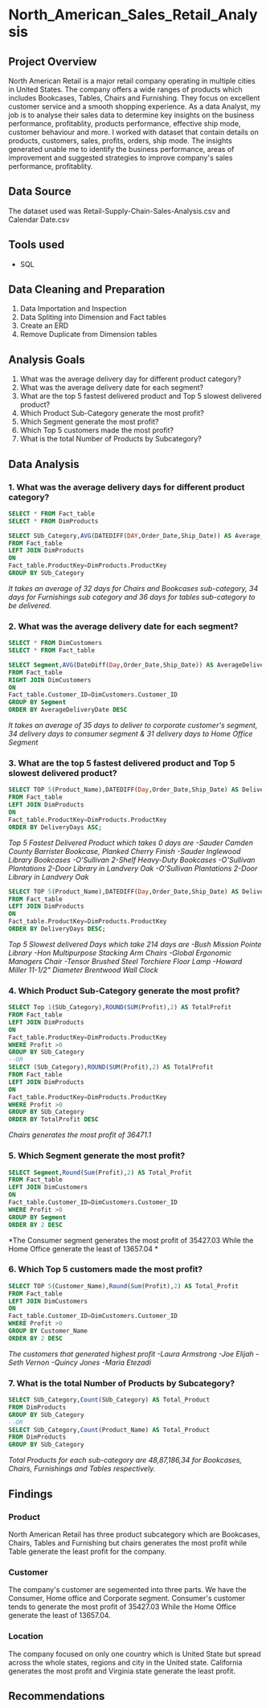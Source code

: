 # North_American_Sales_Retail_Analysis

## Project Overview
North American Retail is a major retail company operating in multiple cities in United States. The company offers a wide ranges of products 
which includes Bookcases, Tables, Chairs and Furnishing. They focus on excellent customer service and a smooth shopping experience.
As a data Analyst, my job is to analyse their sales data to determine key insights on the business performance, profitablity, 
products performance, effective ship mode, customer behaviour and more.
I worked with dataset that contain details on products, customers, sales, profits, orders, ship mode. The insights generated unable me to
identify the business performance, areas of improvement and suggested strategies to improve company's sales performance, profitablity.

## Data Source
The dataset used was Retail-Supply-Chain-Sales-Analysis.csv and Calendar Date.csv

## Tools used
- SQL

## Data Cleaning and Preparation
1. Data Importation and Inspection
2. Data Spliting into Dimension and Fact tables
3. Create an ERD
4. Remove Duplicate from Dimension tables

## Analysis Goals
1. What was the average delivery day for different product category?
2. What was the average delivery date for each segment?
3. What are the top 5 fastest delivered product and Top 5 slowest delivered product?
4. Which Product Sub-Category generate the most profit?
5. Which Segment generate the most profit?
6. Which Top 5 customers made the most profit?
7. What is the total Number of Products by Subcategory?

## Data Analysis
### 1. What was the average delivery days for different product category?
```sql
SELECT * FROM Fact_table
SELECT * FROM DimProducts

SELECT SUb_Category,AVG(DATEDIFF(DAY,Order_Date,Ship_Date)) AS Average_Delivery_Days
FROM Fact_table
LEFT JOIN DimProducts
ON
Fact_table.ProductKey=DimProducts.ProductKey
GROUP BY SUb_Category
```
*It takes an average of 32 days for Chairs and Bookcases sub-category,
34 days for Furnishings sub category
and 36 days for tables sub-category to be delivered.*
### 2. What was the average delivery date for each segment?
```sql
SELECT * FROM DimCustomers
SELECT * FROM Fact_table

SELECT Segment,AVG(DateDiff(Day,Order_Date,Ship_Date)) AS AverageDeliveryDate
FROM Fact_table
RIGHT JOIN DimCustomers
ON
Fact_table.Customer_ID=DimCustomers.Customer_ID
GROUP BY Segment
ORDER BY AverageDeliveryDate DESC
```
*It takes an average of 35  days to deliver to corporate customer's segment, 
34 delivery days to consumer segment &
31 delivery days to Home Office Segment*

### 3. What are the top 5 fastest delivered product and Top 5 slowest delivered product?
```sql
SELECT TOP 5(Product_Name),DATEDIFF(Day,Order_Date,Ship_Date) AS DeliveryDays
FROM Fact_table
LEFT JOIN DimProducts
ON
Fact_table.ProductKey=DimProducts.ProductKey
ORDER BY DeliveryDays ASC;
```
*Top 5 Fastest Delivered Product which takes 0 days are
-Sauder Camden County Barrister Bookcase, Planked Cherry Finish
-Sauder Inglewood Library Bookcases
-O'Sullivan 2-Shelf Heavy-Duty Bookcases
-O'Sullivan Plantations 2-Door Library in Landvery Oak
-O'Sullivan Plantations 2-Door Library in Landvery Oak*
```sql
SELECT TOP 5(Product_Name),DATEDIFF(Day,Order_Date,Ship_Date) AS DeliveryDays
FROM Fact_table
LEFT JOIN DimProducts
ON
Fact_table.ProductKey=DimProducts.ProductKey
ORDER BY DeliveryDays DESC;
```
*Top 5 Slowest delivered Days which take 214 days are
-Bush Mission Pointe Library
-Hon Multipurpose Stacking Arm Chairs
-Global Ergonomic Managers Chair
-Tensor Brushed Steel Torchiere Floor Lamp
-Howard Miller 11-1/2" Diameter Brentwood Wall Clock*
### 4. Which Product Sub-Category generate the most profit?
```sql
SELECT Top 1(SUb_Category),ROUND(SUM(Profit),2) AS TotalProfit
FROM Fact_table
LEFT JOIN DimProducts
ON
Fact_table.ProductKey=DimProducts.ProductKey
WHERE Profit >0
GROUP BY SUb_Category
--OR
SELECT (SUb_Category),ROUND(SUM(Profit),2) AS TotalProfit
FROM Fact_table
LEFT JOIN DimProducts
ON
Fact_table.ProductKey=DimProducts.ProductKey
WHERE Profit >0
GROUP BY SUb_Category
ORDER BY TotalProfit DESC
```
*Chairs generates the most profit of 36471.1*
### 5. Which Segment generate the most profit?
```sql
SELECT Segment,Round(Sum(Profit),2) AS Total_Profit
FROM Fact_table
LEFT JOIN DimCustomers
ON
Fact_table.Customer_ID=DimCustomers.Customer_ID
WHERE Profit >0
GROUP BY Segment
ORDER BY 2 DESC
```
*The Consumer segment generates the most profit of 35427.03 While the Home Office generate the least of 13657.04 *
### 6. Which Top 5 customers made the most profit?
```sql
SELECT TOP 5(Customer_Name),Round(Sum(Profit),2) AS Total_Profit
FROM Fact_table
LEFT JOIN DimCustomers
ON
Fact_table.Customer_ID=DimCustomers.Customer_ID
WHERE Profit >0
GROUP BY Customer_Name
ORDER BY 2 DESC
```
*The customers that generated highest profit
-Laura Armstrong
-Joe Elijah
-Seth Vernon
-Quincy Jones
-Maria Etezadi*
### 7. What is the total Number of Products by Subcategory?
```sql
SELECT SUb_Category,Count(SUb_Category) AS Total_Product
FROM DimProducts
GROUP BY SUb_Category
--OR
SELECT SUb_Category,Count(Product_Name) AS Total_Product
FROM DimProducts
GROUP BY SUb_Category
```
*Total Products for each sub-category are 48,87,186,34 for Bookcases, Chairs, Furnishings and Tables respectively.*

## Findings
### Product
North American Retail has three product subcategory which are Bookcases, Chairs, Tables and Furnishing but chairs generates the most profit 
while Table generate the least profit for the company.
### Customer
The company's customer are segemented into three parts. We have the Consumer, Home office and Corporate segment.
Consumer's customer tends to generate the most profit of 35427.03 While the Home Office generate the least of 13657.04.
### Location
The company focused on only one country which is United State but spread across the whole states, regions and city in the United state.
California generates the most profit and Virginia state generate the least profit.

## Recommendations
